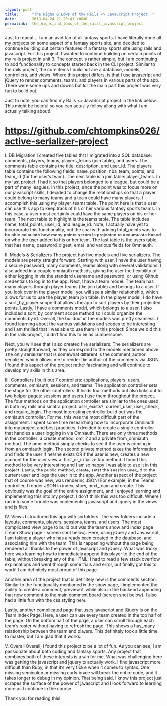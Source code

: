 ```yaml
---
layout: post
title:      "The Highs & Lows of the Rails <> JavaScript Project  "
date:       2019-04-24 21:20:41 +0000
permalink:  the_highs_and_lows_of_the_rails_javascript_project
---
```



Just to repeat… I am an avid fan of all fantasy sports. I have literally done all my projects on some aspect of a fantasy sports site, and decided to continue building out certain features of a fantasy sports site using rails and javascript. For this project, I wanted to continue building on certain points of my rails project in unit 3. The concept is rather simple, but I am continuing to add functionality to concepts started back in the CLI project. Similar to the rails project, the core items I build out are a database, models, controllers, and views. Where this project differs, is that I use javascript and jQuery to render comments, teams, and players in various parts of the app. There were some ups and downs but for the main part this project was very fun to build out. 

Just to note, you can find my Rails <> JavaScript project in the link below. This might be helpful so you can actually follow allong with what I am actually talking about! 

# https://github.com/chtompkins026/active-serializer-project



I. DB Migration 
I created five tables that I migrated into a SQL database: comments, players, teams, players_teams (join table), and users. The comments table contains the title, description, and user_id. The players table contains the following fields: name, position, nba_team, points, and team_id (for the user’s team). The next table is a join table: player_teams. In my last project, I had it so that players belonged to a league, but could be a part of many leagues. In this project, since the point was to focus more on our javascript skills, I decided to change the relationships so that a player could belong to many teams and a team could have many players. I accomplish this using my player_teams table. The point here is that a user can use this app to keep track of his or her various fantasy sports teams. In this case, a user most certainly could have the same players on his or her team. The next table to highlight is the teams table. The table includes name, total_points, user_id, and league_id. Note, I actually have yet to incorporate this functionality, but the goal with adding total_points was to be able calculate how many points a team is projected to accumulate based on who the user added to his or her team. The last table is the users table, that has name, password_digest, email, and various fields for Omniauth. 

II. Models & Serializers
The project has five models and five serializers. The models are pretty straight forward. Starting with user, I have the user having a secure password, many comments, teams along with several validations. I also added in a couple omniauth methods, giving the user the flexibility of either logging in via the standard username and password, or using Github credentials to log in to the app. Next, I have a team model. The team has many players through player teams (the join table) and belongs to a user. If you look over in the player model, you will see a similar relationship, which allows for us to use the player_team join table. In the player model, I do have a sort_by_player scope that allows the app to sort players by their projected points. Lastly, I have a comments model, which belongs to a user. I also included a sort_by_comment scope method so I could organize the comments by id. Overall, the buildout of the models was pretty seamless. I found learning about the various validations and scopes to be interesting and I am thrilled that I was able to use them in this project!  Since we did this in the rails project, I didn’t find this to be as cumbersome. 

Next, you will see that I also created five serializers. The serializers are pretty straightforward, as they correspond to the models mentioned above. The only serializer that is somewhat different is the comment_author serializer, which allows me to render the author of the comments via JSON. I found this aspect of the project rather fascinating and will continue to develop my skills in this area. 
	
III. Controllers 
I built out 7 controllers: applications, players, users, comments, omniauth, sessions, and teams. The application controller sets the stage for the other controllers. It holds four methods but also links out to two helper pages: sessions and users. I use them throughout the project. The four methods on the application controller are similar to the ones used in both my rails and sinatra project: user_exists?, current_user, user_check, and require_login. The most interesting controller build out was the omniauth controller. For me, this was the most difficult part of the assignment. I spent some time researching how to incorporate Omniauth into my project and best practices. I decided to create a single controller that handles a user logging in via Omniauth. There are only three methods in the controller: a create method, omni? and a private from_omniauth method. The omni method simply checks to see if the user is coming in from an omniauth login. The second private method takes the information and finds the user if he/she exists OR if the user is new, creates a new account for the user view a .first_or_initialize.tap method. I found this method to be very interesting and I am so happy I was able to use it in this project. Lastly, the public method, create, setst the session user_id to the current user and logs the user in to the app. Another aspect of the project that of course was new, was rendering JSON! For example, in the Teams controller, I render JSON in index, show, next_team and create. This obviously was the goal of the entire assignment, and I enjoyed learning and implementing this into my project. I don’t think this was too difficult. Where I ran into some trouble was implementing javascript and jquery in the views and js files. 


IV. Views 
I structured this app with six folders. The view folders include a layouts, comments, players, sessions, teams, and users. The most complicated view page to build out was the teams show and index page (Team Show page - screen shot below). Here, using jQuery and Javascript, I am taking a player who has already been created in the database, and associating him with the team. This is happening without the page being rendered all thanks to the power of javascript and jQuery. What was tricky here was learning how to immediately append this player to the end of the table, without breaking any of the HTML. I had to read a few stack overflow explanations and went through some trials and error, but finally got this to work! I am definitely most proud of this page. 

Another area of the project that is definitely new is the comments section. Similar to the functionality mentioned in the show page, I implemented the ability to create a comment, preview it, while also in the backend appending that new comment to the main comment board (screen shot below). I also had a little fun with the css styling here. 

Lastly, another complicated page that uses javascript and jQuery is on the Team Index Page. Here, a user can use every team created in the top half of the page. On the bottom half of the page, a user can scroll through each team’s roster without having to refresh the page. This shows a has_many relationship between the team and players. This definitely took a little time to master, but I am glad that it works. 


V. Overall 
Overall, I found this project to be a lot of fun. As you can see, I am passionate about both coding and fantasy sports. Any project that combines both of these interests is a win for me. What was challenging here was getting the javascript and jquery to actually work. I find javascript more difficult than Ruby, in that it’s very fickle when it comes to syntax. One missing semicolon or missing curly brace will break the entire code, and it takes longer to debug in my opinion. That being said, I know this project just scrapes the surface of the power of javascript and I look forward to learning more as I continue in the course. 

Thank you for reading this! 

